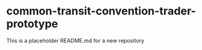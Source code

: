 
# common-transit-convention-trader-prototype

This is a placeholder README.md for a new repository
